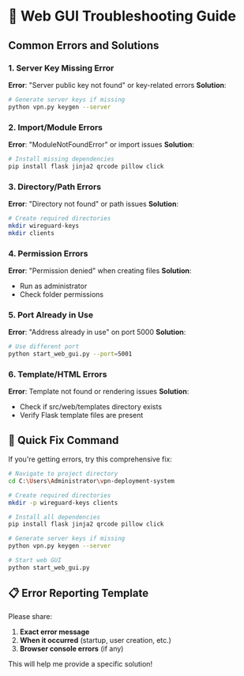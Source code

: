 # 🔧 Web GUI Troubleshooting Guide

## Common Errors and Solutions

### 1. **Server Key Missing Error**
**Error**: "Server public key not found" or key-related errors
**Solution**:
```bash
# Generate server keys if missing
python vpn.py keygen --server
```

### 2. **Import/Module Errors**
**Error**: "ModuleNotFoundError" or import issues
**Solution**:
```bash
# Install missing dependencies
pip install flask jinja2 qrcode pillow click
```

### 3. **Directory/Path Errors**
**Error**: "Directory not found" or path issues
**Solution**:
```bash
# Create required directories
mkdir wireguard-keys
mkdir clients
```

### 4. **Permission Errors**
**Error**: "Permission denied" when creating files
**Solution**:
- Run as administrator
- Check folder permissions

### 5. **Port Already in Use**
**Error**: "Address already in use" on port 5000
**Solution**:
```bash
# Use different port
python start_web_gui.py --port=5001
```

### 6. **Template/HTML Errors**
**Error**: Template not found or rendering issues
**Solution**:
- Check if src/web/templates directory exists
- Verify Flask template files are present

## 🚀 Quick Fix Command
If you're getting errors, try this comprehensive fix:

```bash
# Navigate to project directory
cd C:\Users\Administrator\vpn-deployment-system

# Create required directories
mkdir -p wireguard-keys clients

# Install all dependencies
pip install flask jinja2 qrcode pillow click

# Generate server keys if missing
python vpn.py keygen --server

# Start web GUI
python start_web_gui.py
```

## 📋 Error Reporting Template
Please share:
1. **Exact error message**
2. **When it occurred** (startup, user creation, etc.)
3. **Browser console errors** (if any)

This will help me provide a specific solution!

